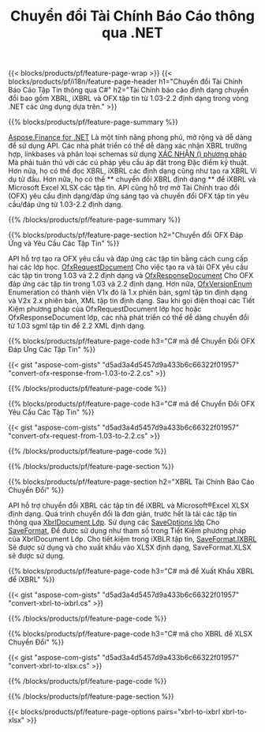 ﻿---
title: Chuyển đổi Tài Chính Báo Cáo thông qua .NET
url: /vi/net/conversion/
description:  C# mã để chuyển đổi Tài Chính Báo Cáo trong XBRL, iXBRL và OFX tập tin fomats qua .NET thư viện.
---
{{< blocks/products/pf/feature-page-wrap >}}
{{< blocks/products/pf/i18n/feature-page-header h1="Chuyển đổi Tài Chính Báo Cáo Tập Tin thông qua C#" h2="Tài Chính báo cáo định dạng chuyển đổi bao gồm XBRL, iXBRL và OFX tập tin từ 1.03-2.2 định dạng trong vòng .NET các ứng dụng dựa trên." >}}

{{% blocks/products/pf/feature-page-summary %}}

[Aspose.Finance for .NET](https://products.aspose.com/finance/net/) Là một tính năng phong phú, mở rộng và dễ dàng để sử dụng API. Các nhà phát triển có thể dễ dàng xác nhận XBRL trường hợp, linkbases và phân loại schemas sử dụng [XÁC NHẬN () phương pháp](https://apireference.aspose.com/finance/net/aspose.finance.xbrl/xbrlinstance/methods/validate) Mà phải tuân thủ với các cú pháp yêu cầu áp đặt trong Đặc điểm kỹ thuật. Hơn nữa, họ có thể đọc XBRL, iXBRL các định dạng cũng như tạo ra XBRL Ví dụ từ đầu. Hơn nữa, họ có thể ** chuyển đổi XBRL định dạng ** để iXBRL và Microsoft Excel XLSX các tập tin. API cũng hỗ trợ mở Tài Chính trao đổi (OFX) yêu cầu định dạng/đáp ứng sáng tạo và chuyển đổi OFX tập tin yêu cầu/đáp ứng từ 1.03-2.2 định dạng.

{{% /blocks/products/pf/feature-page-summary %}}

{{% blocks/products/pf/feature-page-section h2="Chuyển đổi OFX Đáp Ứng và Yêu Cầu Các Tập Tin" %}}

API hỗ trợ tạo ra OFX yêu cầu và đáp ứng các tập tin bằng cách cung cấp hai các lớp học. [OfxRequestDocument](https://apireference.aspose.com/finance/net/aspose.finance.ofx/ofxrequestdocument) Cho việc tạo ra và tải OFX yêu cầu các tập tin trong 1.03 và 2.2 định dạng và [OfxResponseDocument](https://apireference.aspose.com/finance/net/aspose.finance.ofx/ofxresponsedocument) Cho OFX đáp ứng các tập tin trong 1.03 và 2.2 định dạng. Hơn nữa, [OfxVersionEnum](https://apireference.aspose.com/finance/net/aspose.finance.ofx/ofxversionenum) Enumeration có thành viên V1x đó là 1.x phiên bản, sgml tập tin định dạng và V2x 2.x phiên bản, XML tập tin định dạng. Sau khi gọi điện thoại các Tiết Kiệm phương pháp của OfxRequestDocument lớp học hoặc OfxResponseDocument lớp, các nhà phát triển có thể dễ dàng chuyển đổi từ 1.03 sgml tập tin để 2.2 XML định dạng.


{{% blocks/products/pf/feature-page-code h3="C# mã để Chuyển Đổi OFX Đáp Ứng Các Tập Tin" %}}

{{< gist "aspose-com-gists" "d5ad3a4d5457d9a433b6c66322f01957" "convert-ofx-response-from-1.03-to-2.2.cs" >}} 

{{% /blocks/products/pf/feature-page-code %}}

{{% blocks/products/pf/feature-page-code h3="C# mã để Chuyển Đổi OFX Yêu Cầu Các Tập Tin" %}}

{{< gist "aspose-com-gists" "d5ad3a4d5457d9a433b6c66322f01957" "convert-ofx-request-from-1.03-to-2.2.cs" >}} 

{{% /blocks/products/pf/feature-page-code %}}

{{% /blocks/products/pf/feature-page-section %}}

{{% blocks/products/pf/feature-page-section h2="XBRL Tài Chính Báo Cáo Chuyển Đổi" %}}

API hỗ trợ chuyển đổi XBRL các tập tin để iXBRL và Microsoft®Excel XLSX định dạng. Quá trình chuyển đổi là đơn giản, trước hết là tải các tập tin thông qua [XbrlDocument Lớp](https://apireference.aspose.com/finance/net/aspose.finance.xbrl/xbrldocument). Sử dụng các [SaveOptions lớp](https://apireference.aspose.com/finance/net/aspose.finance.xbrl/saveoptions) Cho [SaveFormat](https://apireference.aspose.com/finance/net/aspose.finance.xbrl/saveoptions/properties/saveformat), Để được sử dụng như tham số trong Tiết Kiệm phương pháp của XbrlDocument Lớp. Cho tiết kiệm trong iXBLR tập tin, [SaveFormat.IXBRL](https://apireference.aspose.com/finance/net/aspose.finance.xbrl/saveformat) Sẽ được sử dụng và cho xuất khẩu vào XLSX định dạng, SaveFormat.XLSX sẽ được sử dụng.

{{% blocks/products/pf/feature-page-code h3="C# mã để Xuất Khẩu XBRL để iXBRL" %}}

{{< gist "aspose-com-gists" "d5ad3a4d5457d9a433b6c66322f01957" "convert-xbrl-to-ixbrl.cs" >}} 

{{% /blocks/products/pf/feature-page-code %}}

{{% blocks/products/pf/feature-page-code h3="C# mã cho XBRL để XLSX Chuyển Đổi" %}}

{{< gist "aspose-com-gists" "d5ad3a4d5457d9a433b6c66322f01957" "convert-xbrl-to-xlsx.cs" >}} 

{{% /blocks/products/pf/feature-page-code %}}

{{% /blocks/products/pf/feature-page-section %}}

{{< blocks/products/pf/feature-page-options pairs="xbrl-to-ixbrl xbrl-to-xlsx" >}}